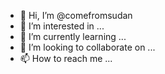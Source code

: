 - 👋 Hi, I’m @comefromsudan
- 👀 I’m interested in ...
- 🌱 I’m currently learning ...
- 💞️ I’m looking to collaborate on ...
- 📫 How to reach me ...

<!---
comefromsudan/comefromsudan is a ✨ special ✨ repository because its `README.md` (this file) appears on your GitHub profile.
You can click the Preview link to take a look at your changes.
--->






